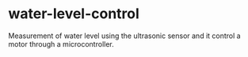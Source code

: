 # water-level-control
Measurement of water level using the ultrasonic sensor and it control a motor through a microcontroller.
